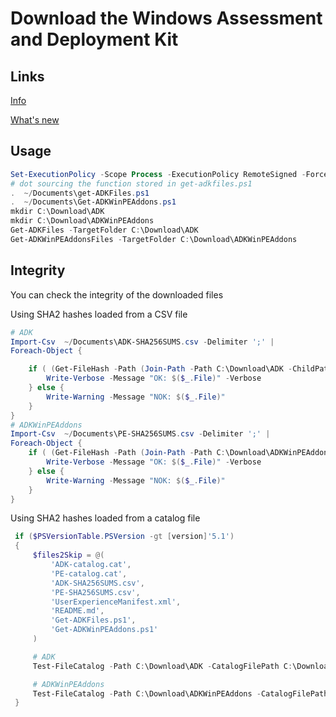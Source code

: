 Download the Windows Assessment and Deployment Kit
==================================================

Links
-----
[Info](https://docs.microsoft.com/en-us/windows-hardware/get-started/adk-install)
> 

[What's new](https://docs.microsoft.com/en-us/windows-hardware/get-started/what-s-new-in-kits-and-tools)

Usage
-----

```powershell
Set-ExecutionPolicy -Scope Process -ExecutionPolicy RemoteSigned -Force
# dot sourcing the function stored in get-adkfiles.ps1
.  ~/Documents\get-ADKFiles.ps1
.  ~/Documents\Get-ADKWinPEAddons.ps1
mkdir C:\Download\ADK
mkdir C:\Download\ADKWinPEAddons
Get-ADKFiles -TargetFolder C:\Download\ADK
Get-ADKWinPEAddonsFiles -TargetFolder C:\Download\ADKWinPEAddons
```

Integrity
---------

You can check the integrity of the downloaded files

Using SHA2 hashes loaded from a CSV file
```powershell
# ADK
Import-Csv  ~/Documents\ADK-SHA256SUMS.csv -Delimiter ';' | 
Foreach-Object {

    if ( (Get-FileHash -Path (Join-Path -Path C:\Download\ADK -ChildPath $($_.File))).Hash -eq $_.Hash) {
        Write-Verbose -Message "OK: $($_.File)" -Verbose
    } else {
        Write-Warning -Message "NOK: $($_.File)"
    }
}
# ADKWinPEAddons
Import-Csv  ~/Documents\PE-SHA256SUMS.csv -Delimiter ';' | 
Foreach-Object {
    if ( (Get-FileHash -Path (Join-Path -Path C:\Download\ADKWinPEAddons -ChildPath $($_.File))).Hash -eq $_.Hash) {
        Write-Verbose -Message "OK: $($_.File)" -Verbose
    } else {
        Write-Warning -Message "NOK: $($_.File)"
    }
}
```
Using SHA2 hashes loaded from a catalog file
```powershell
 if ($PSVersionTable.PSVersion -gt [version]'5.1') 
 {
     $files2Skip = @(
         'ADK-catalog.cat',
         'PE-catalog.cat',         
         'ADK-SHA256SUMS.csv',
         'PE-SHA256SUMS.csv',         
         'UserExperienceManifest.xml',
         'README.md',
         'Get-ADKFiles.ps1',
         'Get-ADKWinPEAddons.ps1'
     )

     # ADK
     Test-FileCatalog -Path C:\Download\ADK -CatalogFilePath C:\Download\ADK-catalog.cat -Detailed -FilesToSkip $files2Skip

     # ADKWinPEAddons
     Test-FileCatalog -Path C:\Download\ADKWinPEAddons -CatalogFilePath C:\Download\PE-catalog.cat -Detailed -FilesToSkip $files2Skip
 }
```
